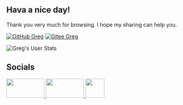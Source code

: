 
<h2>Hava a nice day!</h2>
<p>Thank you very much for browsing. I hope my sharing can help you.
</em></p>

[![GitHub Greg](https://img.shields.io/github/followers/badApple001?label=follow&style=social)](https://github.com/badApple001)
[![Gitee Greg](https://img.shields.io/badge/gitee-red)](https://gitee.com/welcome2jcSpace)

![Greg's User Stats](https://github-readme-stats.vercel.app/api?username=badApple001&show_icons=true&title_color=fff&icon_color=79ff97&text_color=9f9f9f&bg_color=151515)

## Socials

<div align="left">
 <a href="https://blog.csdn.net/qq_39162566">
  <img  width="100" height="50" src="https://img-home.csdnimg.cn/images/20211028053651.png"/>
   <a href="https://space.bilibili.com/453528870">
 <img width="100" height="50" src="https://i0.hdslb.com/bfs/archive/c8fd97a40bf79f03e7b76cbc87236f612caef7b2.png"/>
</a>
 <a href="https://www.geek7.top">
  <img width="50" width="22px" src="https://s2.loli.net/2024/06/04/4wOWHJVtUoie8MQ.jpg"/>
</a>
  </div>

